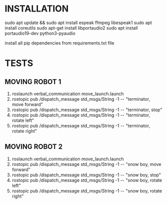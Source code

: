 # INSTALLATION

 sudo apt update && sudo apt install espeak ffmpeg libespeak1
 sudo apt install coreutils
 sudo apt-get install libportaudio2
 sudo apt install portaudio19-dev python3-pyaudio
 
 install all pip dependencies from requirements.txt file

 # TESTS

  ## MOVING ROBOT 1
  1. roslaunch verbal_communication move_launch.launch
  2. rostopic pub /dispatch_message std_msgs/String -1 -- "terminator, move forward"
  3. rostopic pub /dispatch_message std_msgs/String -1 -- "terminator, stop"
  4. rostopic pub /dispatch_message std_msgs/String -1 -- "terminator, rotate left"
  5. rostopic pub /dispatch_message std_msgs/String -1 -- "terminator, rotate right"

  ## MOVING ROBOT 2
  1. roslaunch verbal_communication move_launch.launch
  2. rostopic pub /dispatch_message std_msgs/String -1 -- "snow boy, move forward"
  3. rostopic pub /dispatch_message std_msgs/String -1 -- "snow boy, stop"
  4. rostopic pub /dispatch_message std_msgs/String -1 -- "snow boy, rotate left"
  5. rostopic pub /dispatch_message std_msgs/String -1 -- "snow boy, rotate right"